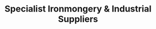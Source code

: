 ---
title: "Specialist Ironmongery & Industrial Suppliers"
url: /edinburgh/specialist-ironmongery-and-industrial-suppliers/
shop: hardware
---